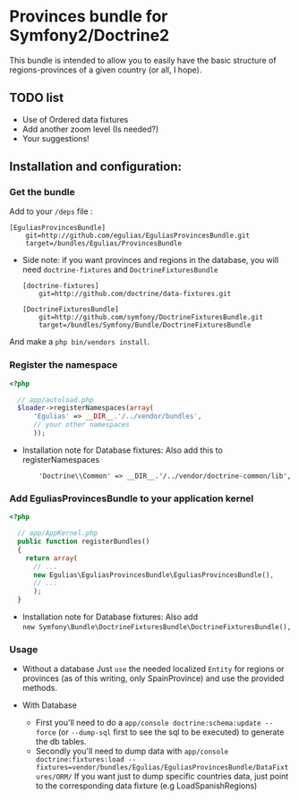 # Provinces bundle for Symfony2/Doctrine2

This bundle is intended to allow you to easily have the basic structure of regions-provinces of a given country (or all,
I hope).

## TODO list
  * Use of Ordered data fixtures
  * Add another zoom level (Is needed?)
  * Your suggestions!

## Installation and configuration:

### Get the bundle

Add to your `/deps` file :

```
[EguliasProvincesBundle]
    git=http://github.com/egulias/EguliasProvincesBundle.git
    target=/bundles/Egulias/ProvincesBundle
```
  * Side note: if you want provinces and regions in the database, you will need  `doctrine-fixtures` 
    and `DoctrineFixturesBundle`
    ```  
    [doctrine-fixtures]   
        git=http://github.com/doctrine/data-fixtures.git

    [DoctrineFixturesBundle]
        git=http://github.com/symfony/DoctrineFixturesBundle.git
        target=/bundles/Symfony/Bundle/DoctrineFixturesBundle 
    ```
        
And make a `php bin/vendors install`.

### Register the namespace

``` php
<?php

  // app/autoload.php
  $loader->registerNamespaces(array(
      'Egulias' => __DIR__.'/../vendor/bundles',
      // your other namespaces
      ));
```
  * Installation note for Database fixtures:
    Also add this to registerNamespaces

    ``` 'Doctrine\\Common\\DataFixtures' => __DIR__.'/../vendor/doctrine-fixtures/lib',
        'Doctrine\\Common' => __DIR__.'/../vendor/doctrine-common/lib', 
    ```

### Add EguliasProvincesBundle to your application kernel

``` php
<?php

  // app/AppKernel.php
  public function registerBundles()
  {
    return array(
      // ...
      new Egulias\EguliasProvincesBundle\EguliasProvincesBundle(),
      // ...
      );
  }
```

- Installation note for Database fixtures:
  Also add  
  ```new Symfony\Bundle\DoctrineFixturesBundle\DoctrineFixturesBundle(),```

### Usage

  * Without a database
    Just `use` the needed localized `Entity` for regions or provinces (as of this writing, only SpainProvince) and use the
    provided methods.

  * With Database
    - First you'll need to do a `app/console doctrine:schema:update --force` (or `--dump-sql` first to see the sql to be
        executed) to generate the db tables.
    - Secondly you'll need to dump data with
      ```app/console doctrine:fixtures:load --fixtures=vendor/bundles/Egulias/EguliasProvincesBundle/DataFixtures/ORM/```
      If you want just to dump specific countries data, just point to the corresponding data fixture (e.g
      LoadSpanishRegions)
